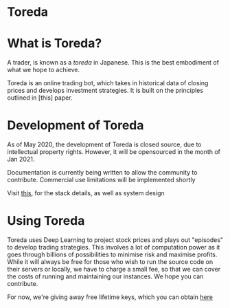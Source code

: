 # Toreda

# What is Toreda?

A trader, is known as a _toreda_ in Japanese. This is the best embodiment of what we hope to achieve. 

Toreda is an online trading bot, which takes in historical data of closing prices and develops investment strategies. It is built on the principles outlined in [this] paper.

# Development of Toreda

As of May 2020, the development of Toreda is closed source, due to intellectual property rights. However, it will be opensourced in the month of Jan 2021.

Documentation is currently being written to allow the community to contribute. Commercial use limitations will be implemented shortly

Visit [this](system-design.md), for the stack details, as well as system design


# Using Toreda

Toreda uses Deep Learning to project stock prices and plays out "episodes" to develop trading strategies. This involves a lot of computation power as it goes through billions of possibilities to minimise risk and maximise profits. While it will always be free for those who wish to run the source code on their servers or locally, we have to charge a small fee, so that we can cover the costs of running and maintaining our instances. We hope you can contribute.

For now, we're giving away free lifetime keys, which you can obtain [here](API-KEYS.md)


